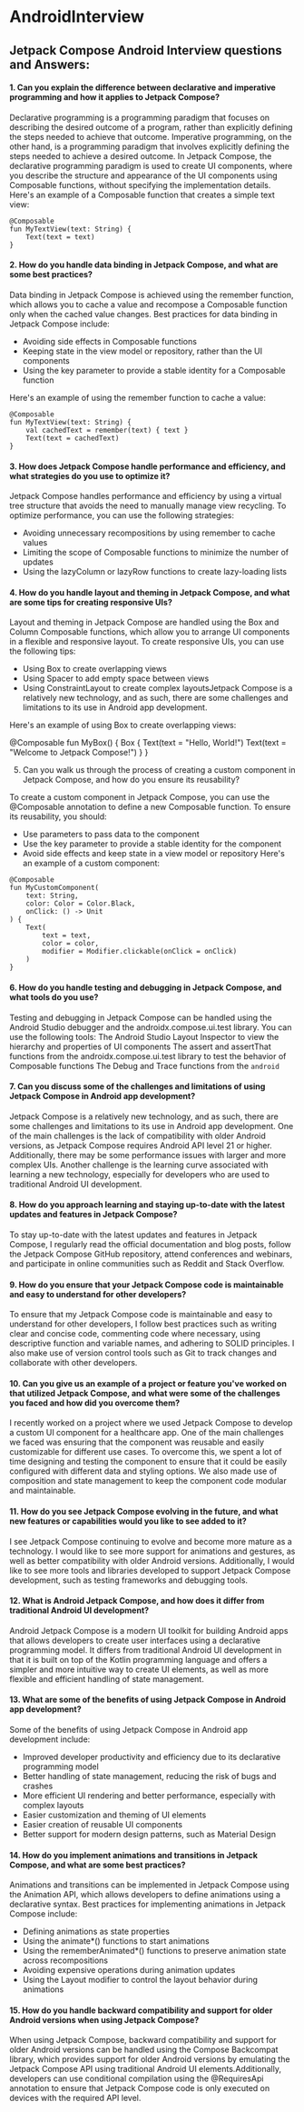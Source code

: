 # AndroidInterview

## Jetpack Compose Android Interview questions and Answers: 

#### 1. Can you explain the difference between declarative and imperative programming and how it applies to Jetpack Compose?

Declarative programming is a programming paradigm that focuses on describing the desired outcome of a program, rather than explicitly defining the steps needed to achieve that outcome. 
Imperative programming, on the other hand, is a programming paradigm that involves explicitly defining the steps needed to achieve a desired outcome. In Jetpack Compose, the declarative 
programming paradigm is used to create UI components, where you describe the structure and appearance of the UI components using Composable functions, without specifying the implementation details.
Here's an example of a Composable function that creates a simple text view:

```
@Composable
fun MyTextView(text: String) {
    Text(text = text)
}
```

#### 2. How do you handle data binding in Jetpack Compose, and what are some best practices?

Data binding in Jetpack Compose is achieved using the remember function, which allows you to cache a value and recompose a Composable function 
only when the cached value changes. Best practices for data binding in Jetpack Compose include:
- Avoiding side effects in Composable functions
- Keeping state in the view model or repository, rather than the UI components
- Using the key parameter to provide a stable identity for a Composable function

Here's an example of using the remember function to cache a value:

```
@Composable
fun MyTextView(text: String) {
    val cachedText = remember(text) { text }
    Text(text = cachedText)
}
```

#### 3. How does Jetpack Compose handle performance and efficiency, and what strategies do you use to optimize it?

Jetpack Compose handles performance and efficiency by using a virtual tree structure that avoids the need to manually manage view recycling. To optimize performance, you can use the following strategies:
- Avoiding unnecessary recompositions by using remember to cache values
- Limiting the scope of Composable functions to minimize the number of updates
- Using the lazyColumn or lazyRow functions to create lazy-loading lists


#### 4. How do you handle layout and theming in Jetpack Compose, and what are some tips for creating responsive UIs?
Layout and theming in Jetpack Compose are handled using the Box and Column Composable functions, which allow you to arrange UI components in a flexible and responsive layout. 
To create responsive UIs, you can use the following tips:
- Using Box to create overlapping views
- Using Spacer to add empty space between views
- Using ConstraintLayout to create complex layoutsJetpack Compose is a relatively new technology, and as such, there are some challenges and limitations to its use in Android app development. 

Here's an example of using Box to create overlapping views:

@Composable
fun MyBox() {
    Box {
        Text(text = "Hello, World!")
        Text(text = "Welcome to Jetpack Compose!")
    }
}


5. Can you walk us through the process of creating a custom component in Jetpack Compose, and how do you ensure its reusability?

To create a custom component in Jetpack Compose, you can use the @Composable annotation to define a new Composable function. To ensure its reusability, you should:
- Use parameters to pass data to the component
- Use the key parameter to provide a stable identity for the component
- Avoid side effects and keep state in a view model or repository
Here's an example of a custom component:

```
@Composable
fun MyCustomComponent(
    text: String,
    color: Color = Color.Black,
    onClick: () -> Unit
) {
    Text(
        text = text,
        color = color,
        modifier = Modifier.clickable(onClick = onClick)
    )
}
```

#### 6. How do you handle testing and debugging in Jetpack Compose, and what tools do you use?
Testing and debugging in Jetpack Compose can be handled using the Android Studio debugger and the androidx.compose.ui.test library. You can use the following tools:
The Android Studio Layout Inspector to view the hierarchy and properties of UI components
The assert and assertThat functions from the androidx.compose.ui.test library to test the behavior of Composable functions
The Debug and Trace functions from the `android` 


#### 7. Can you discuss some of the challenges and limitations of using Jetpack Compose in Android app development?

Jetpack Compose is a relatively new technology, and as such, there are some challenges and limitations to its use in Android app development. 
One of the main challenges is the lack of compatibility with older Android versions, as Jetpack Compose requires Android API level 21 or higher. 
Additionally, there may be some performance issues with larger and more complex UIs. Another challenge is the learning curve associated with learning a new technology, 
especially for developers who are used to traditional Android UI development.


#### 8. How do you approach learning and staying up-to-date with the latest updates and features in Jetpack Compose?

To stay up-to-date with the latest updates and features in Jetpack Compose, I regularly read the official documentation and blog posts, follow the Jetpack Compose GitHub repository, 
attend conferences and webinars, and participate in online communities such as Reddit and Stack Overflow.


#### 9. How do you ensure that your Jetpack Compose code is maintainable and easy to understand for other developers?

To ensure that my Jetpack Compose code is maintainable and easy to understand for other developers, I follow best practices such as writing clear and concise code, commenting code where necessary,
using descriptive function and variable names, and adhering to SOLID principles. I also make use of version control tools such as Git to track changes and collaborate with other developers.


#### 10. Can you give us an example of a project or feature you've worked on that utilized Jetpack Compose, and what were some of the challenges you faced and how did you overcome them?

I recently worked on a project where we used Jetpack Compose to develop a custom UI component for a healthcare app. One of the main challenges we faced was ensuring that the component was reusable 
and easily customizable for different use cases. To overcome this, we spent a lot of time designing and testing the component to ensure that it could be easily configured with different data and styling options.
We also made use of composition and state management to keep the component code modular and maintainable.


#### 11. How do you see Jetpack Compose evolving in the future, and what new features or capabilities would you like to see added to it?

I see Jetpack Compose continuing to evolve and become more mature as a technology. I would like to see more support for animations and gestures, as well as better compatibility with older Android
versions. Additionally, I would like to see more tools and libraries developed to support Jetpack Compose development, such as testing frameworks and debugging tools.

#### 12. What is Android Jetpack Compose, and how does it differ from traditional Android UI development?

Android Jetpack Compose is a modern UI toolkit for building Android apps that allows developers to create user interfaces using a declarative programming model. It differs from traditional Android 
UI development in that it is built on top of the Kotlin programming language and offers a simpler and more intuitive way to create UI elements, as well as more flexible and efficient handling of state management.


#### 13. What are some of the benefits of using Jetpack Compose in Android app development?

Some of the benefits of using Jetpack Compose in Android app development include:

- Improved developer productivity and efficiency due to its declarative programming model
- Better handling of state management, reducing the risk of bugs and crashes
- More efficient UI rendering and better performance, especially with complex layouts
- Easier customization and theming of UI elements
- Easier creation of reusable UI components
- Better support for modern design patterns, such as Material Design

#### 14. How do you implement animations and transitions in Jetpack Compose, and what are some best practices?

Animations and transitions can be implemented in Jetpack Compose using the Animation API, which allows developers to define animations using a declarative syntax. 
Best practices for implementing animations in Jetpack Compose include:
- Defining animations as state properties
- Using the animate*() functions to start animations
- Using the rememberAnimated*() functions to preserve animation state across recompositions
- Avoiding expensive operations during animation updates
- Using the Layout modifier to control the layout behavior during animations

#### 15. How do you handle backward compatibility and support for older Android versions when using Jetpack Compose?

When using Jetpack Compose, backward compatibility and support for older Android versions can be handled using the Compose Backcompat library, which provides support for older Android 
versions by emulating the Jetpack Compose API using traditional Android UI elements.Additionally, developers can use conditional compilation using the @RequiresApi annotation to ensure
that Jetpack Compose code is only executed on devices with the required API level.

